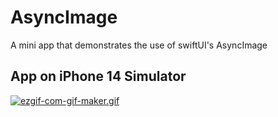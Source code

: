 # AsyncImage
A mini app that demonstrates the use of swiftUI's AsyncImage

## App on iPhone 14 Simulator

[![ezgif-com-gif-maker.gif](https://i.postimg.cc/mkpkJM69/ezgif-com-gif-maker.gif)](https://postimg.cc/gLRG6wpc)
